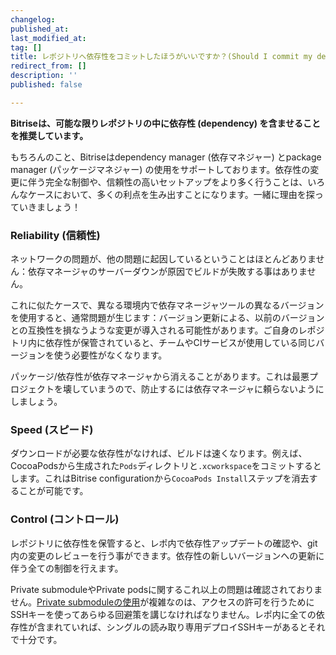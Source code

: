 ```yaml
---
changelog:
published_at:
last_modified_at:
tag: []
title: レポジトリへ依存性をコミットしたほうがいいですか？(Should I commit my dependencies into my repository?)
redirect_from: []
description: ''
published: false

---
```

**Bitriseは、可能な限りレポジトリの中に依存性 (dependency) を含ませることを推奨しています。**

もちろんのこと、Bitriseはdependency manager (依存マネジャー) とpackage manager (パッケージマネジャー) の使用をサポートしております。依存性の変更に伴う完全な制御や、信頼性の高いセットアップをより多く行うことは、いろんなケースにおいて、多くの利点を生み出すことになります。一緒に理由を探っていきましょう！

### Reliability (信頼性)

ネットワークの問題が、他の問題に起因しているということはほとんどありません：依存マネージャのサーバーダウンが原因でビルドが失敗する事はありません。

これに似たケースで、異なる環境内で依存マネージャツールの異なるバージョンを使用すると、通常問題が生じます：バージョン更新による、以前のバージョンとの互換性を損なうような変更が導入される可能性があります。ご自身のレポジトリ内に依存性が保管されていると、チームやCIサービスが使用している同じバージョンを使う必要性がなくなります。

パッケージ/依存性が依存マネージャから消えることがあります。これは最悪プロジェクトを壊していまうので、防止するには依存マネージャに頼らないようにしましょう。

### Speed (スピード)

ダウンロードが必要な依存性がなければ、ビルドは速くなります。例えば、CocoaPodsから生成された`Pods`ディレクトリと`.xcworkspace`をコミットするとします。これはBitrise configurationから`CocoaPods Install`ステップを消去することが可能です。

### Control (コントロール)

レポジトリに依存性を保管すると、レポ内で依存性アップデートの確認や、git内の変更のレビューを行う事ができます。依存性の新しいバージョンへの更新に伴う全ての制御を行えます。

Private submoduleやPrivate podsに関するこれ以上の問題は確認されておりません。[Private submoduleの使用](/jp/faq/adding-projects-with-submodules/)が複雑なのは、アクセスの許可を行うためにSSHキーを使ってあらゆる回避策を講じなければなりません。レポ内に全ての依存性が含まれていれば、シングルの読み取り専用デプロイSSHキーがあるとそれで十分です。